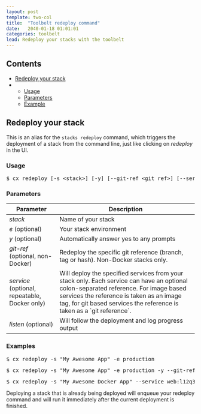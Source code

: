 ```yaml
---
layout: post
template: two-col
title:  "Toolbelt redeploy command"
date:   2040-01-18 01:01:01
categories: toolbelt
lead: Redeploy your stacks with the toolbelt
---
```


<h2>Contents</h2>
<ul class="page-toc">
<li><a href="#redeploy">Redeploy your stack</a></li>
    <li>
        <ul>
            <li><a href="#usage-redeploy">Usage</a></li>
            <li><a href="#params-redeploy">Parameters</a></li>            
            <li><a href="#example-redeploy">Example</a></li>
        </ul>
    </li>   
</ul>

<h2 id="redeploy">Redeploy your stack</h2>

This is an alias for the `stacks redeploy` command, which triggers the deployment of a stack from the command line, just like clicking on <i>redeploy</i> in the UI.

<h3 id="usage-redeploy">Usage</h3>

<pre class="prettyprint">
$ cx redeploy [-s &lt;stack&gt;] [-y] [--git-ref &lt;git_ref&gt;] [--service &lt;service&gt;] [--service &lt;service&gt;] [--service &lt;service&gt;]
</pre>

<h3 id="params-redeploy">Parameters</h3>
<table class='table table-bordered table-striped table-small'>
    <thead>
        <tr>
            <th align="center">Parameter</th>
            <th align="center">Description</th>
        </tr>
    </thead>
    <tbody>
        <tr>
            <td><i>stack</i></td>
            <td>Name of your stack</td>
        </tr>
        <tr>
        	<td><i>e</i> (optional)</td>
        	<td>Your stack environment</td>
        </tr>
        <tr>
            <td><i>y</i> (optional)</td>
            <td>Automatically answer yes to any prompts</td>
        </tr>
        <tr>
            <td><i>git-ref</i> (optional, non-Docker)</td>
            <td>Redeploy the specific git reference (branch, tag or hash). Non-Docker stacks only.</td>
        </tr>
        <tr>
            <td><i>service</i> (optional, repeatable, Docker only)</td>
            <td>Will deploy the specified services from your stack only. Each service can have an optional colon-separated reference. For image based services the reference is taken as an image tag, for git based services the reference is taken as a `git reference`.</td>
        </tr>
        <tr>
            <td><i>listen</i> (optional)</td>
            <td>Will follow the deployment and log progress output</td>
        </tr>
    </tbody>
</table>

<h3 id="example-redeploy">Examples</h3>

<pre class="prettyprint">
$ cx redeploy -s "My Awesome App" -e production
</pre>
<pre class="prettyprint">
$ cx redeploy -s "My Awesome App" -e production -y --git-ref my_git_ref_value
</pre>
<pre class="prettyprint">
$ cx redeploy -s "My Awesome Docker App" --service web:l12q3lkjh41235kjheda --service api:latest
</pre>

Deploying a stack that is already being deployed will enqueue your redeploy command and will run it immediately after the current deployment is finished.
